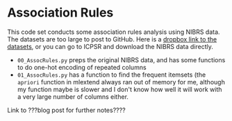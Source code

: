 # Association Rules

This code set conducts some association rules analysis using NIBRS data. The datasets are too large to post to GitHub. Here is a [dropbox link to the datasets](https://www.dropbox.com/sh/zlve3a4ck6jqfv1/AAA9XtFqb2SpTW4BwsAuV7Q4a?dl=0), or you can go to ICPSR and download the NIBRS data directly.

 - `00_AssocRules.py` preps the original NIBRS data, and has some functions to do one-hot encoding of repeated columns
 - `01_AssocRules.py` has a function to find the frequent itemsets (the `apriori` function in mlextend always ran out of memory for me, although my function maybe is slower and I don't know how well it will work with a very large number of columns either.
 
Link to ???blog post for further notes????